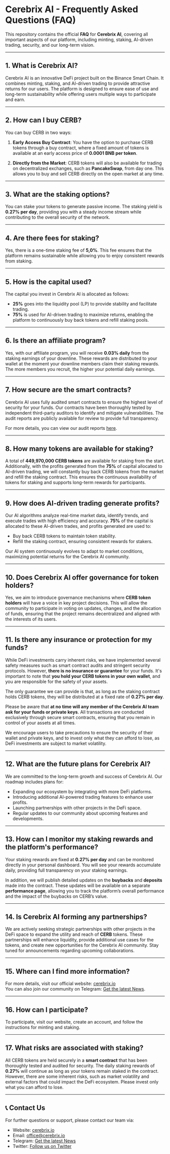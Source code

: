 # Cerebrix AI - Frequently Asked Questions (FAQ)

This repository contains the official **FAQ** for **Cerebrix AI**, covering all important aspects of our platform, including minting, staking, AI-driven trading, security, and our long-term vision.

---

## 1. What is Cerebrix AI?

Cerebrix AI is an innovative DeFi project built on the Binance Smart Chain. It combines minting, staking, and AI-driven trading to provide attractive returns for our users. The platform is designed to ensure ease of use and long-term sustainability while offering users multiple ways to participate and earn.

---

## 2. How can I buy CERB?

You can buy CERB in two ways:

1. **Early Access Buy Contract**: You have the option to purchase CERB tokens through a buy contract, where a fixed amount of tokens is available at an early access price of **0.0001 BNB per token**.

2. **Directly from the Market**: CERB tokens will also be available for trading on decentralized exchanges, such as **PancakeSwap**, from day one. This allows you to buy and sell CERB directly on the open market at any time.

---

## 3. What are the staking options?

You can stake your tokens to generate passive income. The staking yield is **0.27% per day**, providing you with a steady income stream while contributing to the overall security of the network.

---

## 4. Are there fees for staking?

Yes, there is a one-time staking fee of **5,0%**. This fee ensures that the platform remains sustainable while allowing you to enjoy consistent rewards from staking.

---

## 5. How is the capital used?

The capital you invest in Cerebrix AI is allocated as follows:
- **25%** goes into the liquidity pool (LP) to provide stability and facilitate trading.
- **75%** is used for AI-driven trading to maximize returns, enabling the platform to continuously buy back tokens and refill staking pools.

---

## 6. Is there an affiliate program?

Yes, with our affiliate program, you will receive **0.03% daily** from the staking earnings of your downline. These rewards are distributed to your wallet at the moment your downline members claim their staking rewards. The more members you recruit, the higher your potential daily earnings.

---

## 7. How secure are the smart contracts?

Cerebrix AI uses fully audited smart contracts to ensure the highest level of security for your funds. Our contracts have been thoroughly tested by independent third-party auditors to identify and mitigate vulnerabilities. The audit reports are publicly available for review to provide full transparency.

For more details, you can view our audit reports [here](#).

---

## 8. How many tokens are available for staking?

A total of **449,970,000 CERB tokens** are available for staking from the start. Additionally, with the profits generated from the **75%** of capital allocated to AI-driven trading, we will constantly buy back CERB tokens from the market and refill the staking contract. This ensures the continuous availability of tokens for staking and supports long-term rewards for participants.

---

## 9. How does AI-driven trading generate profits?

Our AI algorithms analyze real-time market data, identify trends, and execute trades with high efficiency and accuracy. **75%** of the capital is allocated to these AI-driven trades, and profits generated are used to:
- Buy back CERB tokens to maintain token stability.
- Refill the staking contract, ensuring consistent rewards for stakers.

Our AI system continuously evolves to adapt to market conditions, maximizing potential returns for the Cerebrix AI community.

---

## 10. Does Cerebrix AI offer governance for token holders? 

Yes, we aim to introduce governance mechanisms where **CERB token holders** will have a voice in key project decisions. This will allow the community to participate in voting on updates, changes, and the allocation of funds, ensuring that the project remains decentralized and aligned with the interests of its users.

---

## 11. Is there any insurance or protection for my funds?

While DeFi investments carry inherent risks, we have implemented several safety measures such as smart contract audits and stringent security protocols. However, **there is no insurance or guarantee** for your funds. It's important to note that **you hold your CERB tokens in your own wallet**, and you are responsible for the safety of your assets.

The only guarantee we can provide is that, as long as the staking contract holds CERB tokens, they will be distributed at a fixed rate of **0.27% per day**.

Please be aware that **at no time will any member of the Cerebrix AI team ask for your funds or private keys**. All transactions are conducted exclusively through secure smart contracts, ensuring that you remain in control of your assets at all times.

We encourage users to take precautions to ensure the security of their wallet and private keys, and to invest only what they can afford to lose, as DeFi investments are subject to market volatility.

---

## 12. What are the future plans for Cerebrix AI?

We are committed to the long-term growth and success of Cerebrix AI. Our roadmap includes plans for:
- Expanding our ecosystem by integrating with more DeFi platforms.
- Introducing additional AI-powered trading features to enhance user profits.
- Launching partnerships with other projects in the DeFi space.
- Regular updates to our community about upcoming features and developments.

---

## 13. How can I monitor my staking rewards and the platform's performance?

Your staking rewards are fixed at **0.27% per day** and can be monitored directly in your personal dashboard. You will see your rewards accumulate daily, providing full transparency on your staking earnings.

In addition, we will publish detailed updates on the **buybacks** and **deposits** made into the contract. These updates will be available on a separate **performance page**, allowing you to track the platform’s overall performance and the impact of the buybacks on CERB’s value.

---

## 14. Is Cerebrix AI forming any partnerships?

We are actively seeking strategic partnerships with other projects in the DeFi space to expand the utility and reach of **CERB** tokens. These partnerships will enhance liquidity, provide additional use cases for the tokens, and create new opportunities for the Cerebrix AI community. Stay tuned for announcements regarding upcoming collaborations.

---

## 15. Where can I find more information?

For more details, visit our official website: [cerebrix.io](https://cerebrix.io)  
You can also join our community on Telegram: [Get the latest News](https://t.me/CerebrixAI).

---

## 16. How can I participate?

To participate, visit our website, create an account, and follow the instructions for minting and staking.

---

## 17. What risks are associated with staking?

All CERB tokens are held securely in a **smart contract** that has been thoroughly tested and audited for security. The daily staking rewards of **0.27%** will continue as long as your tokens remain staked in the contract. However, there are some inherent risks, such as market volatility and external factors that could impact the DeFi ecosystem. Please invest only what you can afford to lose.

---

## 📞 Contact Us

For further questions or support, please contact our team via:
- Website: [cerebrix.io](https://cerebrix.io)
- Email: office@cerebrix.io
- Telegram: [Get the latest News](https://t.me/CerebrixAI)
- Twitter: [Follow us on Twitter](https://twitter.com/cerebrixai)

